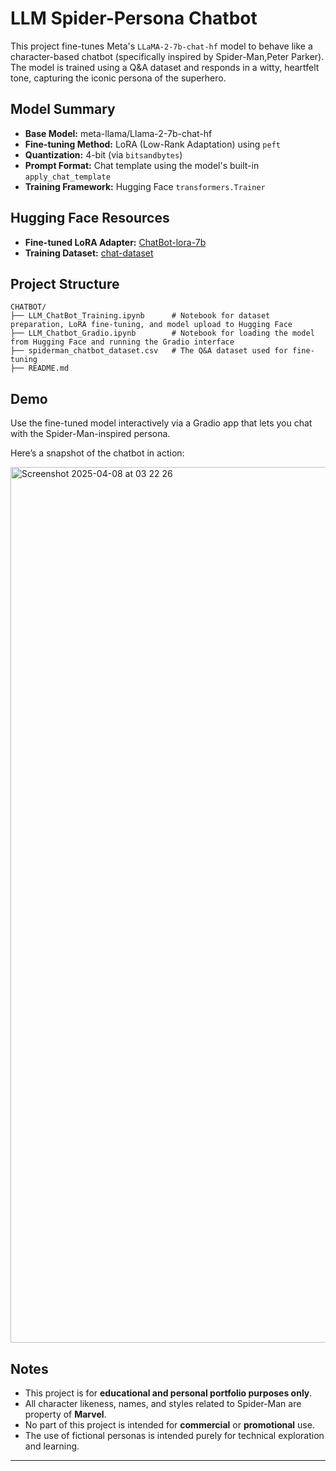 
# LLM Spider-Persona Chatbot

This project fine-tunes Meta's `LLaMA-2-7b-chat-hf` model to behave like a character-based chatbot (specifically inspired by Spider-Man,Peter Parker). The model is trained using a Q&A dataset and responds in a witty, heartfelt tone, capturing the iconic persona of the superhero.

## Model Summary

- **Base Model:** meta-llama/Llama-2-7b-chat-hf
- **Fine-tuning Method:** LoRA (Low-Rank Adaptation) using `peft`
- **Quantization:** 4-bit (via `bitsandbytes`)
- **Prompt Format:** Chat template using the model's built-in `apply_chat_template`
- **Training Framework:** Hugging Face `transformers.Trainer`

## Hugging Face Resources

- **Fine-tuned LoRA Adapter:** [ChatBot-lora-7b](https://huggingface.co/IrfanHamid/ChatBot-lora-7b)
- **Training Dataset:** [chat-dataset](https://huggingface.co/datasets/IrfanHamid/chat-dataset)

## Project Structure

```
CHATBOT/
├── LLM_ChatBot_Training.ipynb      # Notebook for dataset preparation, LoRA fine-tuning, and model upload to Hugging Face
├── LLM_Chatbot_Gradio.ipynb        # Notebook for loading the model from Hugging Face and running the Gradio interface
├── spiderman_chatbot_dataset.csv   # The Q&A dataset used for fine-tuning
├── README.md
```

## Demo

Use the fine-tuned model interactively via a Gradio app that lets you chat with the Spider-Man-inspired persona.

Here’s a snapshot of the chatbot in action:

<img width="1401" alt="Screenshot 2025-04-08 at 03 22 26" src="https://github.com/user-attachments/assets/1b51c45b-c64c-4c10-a47c-0385268109b1" />

## Notes

- This project is for **educational and personal portfolio purposes only**.
- All character likeness, names, and styles related to Spider-Man are property of **Marvel**.
- No part of this project is intended for **commercial** or **promotional** use.
- The use of fictional personas is intended purely for technical exploration and learning.

---
